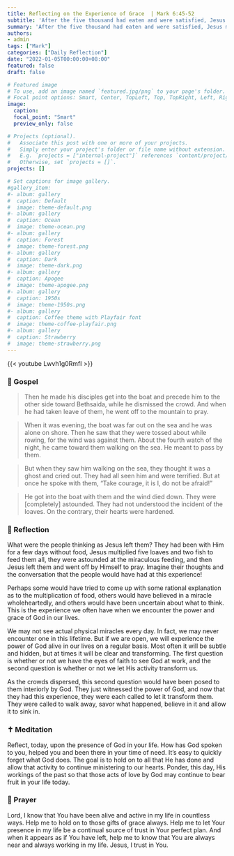 ```yaml
---
title: Reflecting on the Experience of Grace  | Mark 6:45-52
subtitle: 'After the five thousand had eaten and were satisfied, Jesus made his disciples get into the boat and precede him to the other side toward Bethsaida, while he dismissed the crowd.  And when he had taken leave of them, he went off to the mountain to pray.'
summary: 'After the five thousand had eaten and were satisfied, Jesus made his disciples get into the boat and precede him to the other side toward Bethsaida, while he dismissed the crowd.  And when he had taken leave of them, he went off to the mountain to pray.'
authors:
- admin
tags: ["Mark"]
categories: ["Daily Reflection"]
date: "2022-01-05T00:00:00+08:00"
featured: false
draft: false

# Featured image
# To use, add an image named `featured.jpg/png` to your page's folder.
# Focal point options: Smart, Center, TopLeft, Top, TopRight, Left, Right, BottomLeft, Bottom, BottomRight
image:
  caption:
  focal_point: "Smart"
  preview_only: false

# Projects (optional).
#   Associate this post with one or more of your projects.
#   Simply enter your project's folder or file name without extension.
#   E.g. `projects = ["internal-project"]` references `content/project/deep-learning/index.md`.
#   Otherwise, set `projects = []`.
projects: []

# Set captions for image gallery.
#gallery_item:
#- album: gallery
#  caption: Default
#  image: theme-default.png
#- album: gallery
#  caption: Ocean
#  image: theme-ocean.png
#- album: gallery
#  caption: Forest
#  image: theme-forest.png
#- album: gallery
#  caption: Dark
#  image: theme-dark.png
#- album: gallery
#  caption: Apogee
#  image: theme-apogee.png
#- album: gallery
#  caption: 1950s
#  image: theme-1950s.png
#- album: gallery
#  caption: Coffee theme with Playfair font
#  image: theme-coffee-playfair.png
#- album: gallery
#  caption: Strawberry
#  image: theme-strawberry.png
---
```


{{< youtube Lwvh1g0RmfI >}}

### :love_letter: Gospel
> Then he made his disciples get into the boat and precede him to the other side toward Bethsaida, while he dismissed the crowd. And when he had taken leave of them, he went off to the mountain to pray.

> When it was evening, the boat was far out on the sea and he was alone on shore. Then he saw that they were tossed about while rowing, for the wind was against them. About the fourth watch of the night, he came toward them walking on the sea. He meant to pass by them.

> But when they saw him walking on the sea, they thought it was a ghost and cried out. They had all seen him and were terrified. But at once he spoke with them, “Take courage, it is I, do not be afraid!”

> He got into the boat with them and the wind died down. They were [completely] astounded. They had not understood the incident of the loaves. On the contrary, their hearts were hardened.

### :speech_balloon: Reflection
What were the people thinking as Jesus left them?  They had been with Him for a few days without food, Jesus multiplied five loaves and two fish to feed them all, they were astounded at the miraculous feeding, and then Jesus left them and went off by Himself to pray.  Imagine their thoughts and the conversation that the people would have had at this experience!

Perhaps some would have tried to come up with some rational explanation as to the multiplication of food, others would have believed in a miracle wholeheartedly, and others would have been uncertain about what to think.  This is the experience we often have when we encounter the power and grace of God in our lives.

We may not see actual physical miracles every day.  In fact, we may never encounter one in this lifetime.  But if we are open, we will experience the power of God alive in our lives on a regular basis.  Most often it will be subtle and hidden, but at times it will be clear and transforming.  The first question is whether or not we have the eyes of faith to see God at work, and the second question is whether or not we let His activity transform us.

As the crowds dispersed, this second question would have been posed to them interiorly by God.  They just witnessed the power of God, and now that they had this experience, they were each called to let it transform them.  They were called to walk away, savor what happened, believe in it and allow it to sink in.  

### :latin_cross: Meditation
Reflect, today, upon the presence of God in your life.  How has God spoken to you, helped you and been there in your time of need.  It’s easy to quickly forget what God does.  The goal is to hold on to all that He has done and allow that activity to continue ministering to our hearts.  Ponder, this day, His workings of the past so that those acts of love by God may continue to bear fruit in your life today.

### :pray: Prayer
Lord, I know that You have been alive and active in my life in countless ways.  Help me to hold on to those gifts of grace always.  Help me to let Your presence in my life be a continual source of trust in Your perfect plan.  And when it appears as if You have left, help me to know that You are always near and always working in my life.  Jesus, I trust in You.
